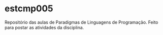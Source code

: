 # estcmp005
Repositório das aulas de Paradigmas de Linguagens de Programação.
Feito para postar as atividades da disciplina.
